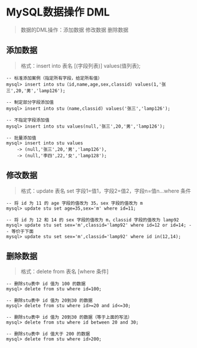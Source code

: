 # MySQL数据操作 DML

> 数据的DML操作：添加数据	修改数据	删除数据

## 添加数据

> 格式：insert into 表名 [(字段列表)] values(值列表);

```mysql
-- 标准添加案例（指定所有字段，给定所有值）
mysql> insert into stu（id,name,age,sex,classid) values(1,'张三',20,'男','lamp126');

-- 制定部分字段添加值
mysql> insert into stu（name,classid) values('张三','lamp126');

-- 不指定字段添加值
mysql> insert into stu values(null,'张三',20,'男','lamp126');

-- 批量添加值
mysql> insert into stu values
	-> (null,'张三',20,'男','lamp126'),
	-> (null,'李四',22,'女','lamp128');

```

## 修改数据

> 格式：update 表名 set 字段1=值1，字段2=值2，字段n=值n...where 条件

```mysql
-- 将 id 为 11 的 age 字段的值改为 35，sex 字段的值改为 m 
mysql> update stu set age=35,sex='m' where id=11;

-- 将 id 为 12 和 14 的 sex 字段的值改为 m，classid 字段的值改为 lamp92
mysql> update stu set sex='m',classid='lamp92' where id=12 or id=14; -- 等价于下面
mysql> update stu set sex='m',classid='lamp92' where id in(12,14);
```

## 删除数据

> 格式：delete from 表名 [where 条件]

```mysql
-- 删除stu表中 id 值为 100 的数据
mysql> delete from stu where id=100;

-- 删除stu表中 id 值为 20到30 的数据
mysql> delete from stu where id>=20 and id<=30;

-- 删除stu表中 id 值为 20到30 的数据（等于上面的写法）
mysql> delete from stu where id between 20 and 30;

-- 删除stu表中 id 值大于 200 的数据
mysql> delete from stu where id>200;
```

